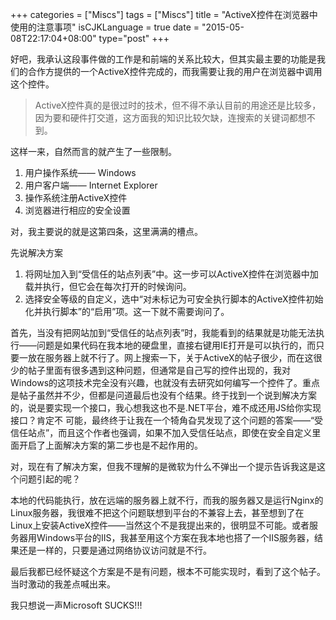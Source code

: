 +++
categories = ["Miscs"]
tags = ["Miscs"]
title  = "ActiveX控件在浏览器中使用的注意事项"
isCJKLanguage = true
date = "2015-05-08T22:17:04+08:00"
type="post"
+++

好吧，我承认这段事件做的工作是和前端的关系比较大，但其实最主要的功能是我们的合作方提供的一个ActiveX控件完成的，而我需要让我的用户在浏览器中调用这个控件。

> ActiveX控件真的是很过时的技术，但不得不承认目前的用途还是比较多，因为要和硬件打交道，这方面我的知识比较欠缺，连搜索的关键词都想不到。

这样一来，自然而言的就产生了一些限制。

1. 用户操作系统—— Windows
2. 用户客户端—— Internet Explorer
3. 操作系统注册ActiveX控件
4. 浏览器进行相应的安全设置

对，我主要说的就是这第四条，这里满满的槽点。

先说解决方案
1. 将网址加入到“受信任的站点列表”中。这一步可以ActiveX控件在浏览器中加载并执行，但它会在每次打开的时候询问。
2. 选择安全等级的自定义，选中“对未标记为可安全执行脚本的ActiveX控件初始化并执行脚本”的“启用”项。这一下就不需要询问了。


首先，当没有把网站加到“受信任的站点列表”时，我能看到的结果就是功能无法执行——问题是如果代码在我本地的硬盘里，直接右键用IE打开是可以执行的，而只要一放在服务器上就不行了。网上搜索一下，关于ActiveX的帖子很少，而在这很少的帖子里面有很多遇到这种问题，但通常是自己写的控件出现的，我对Windows的这项技术完全没有兴趣，也就没有去研究如何编写一个控件了。重点是帖子虽然并不少，但都是问道最后也没有个结果。终于找到一个说到解决方案的，说是要实现一个接口，我心想我这也不是.NET平台，难不成还用JS给你实现接口？肯定不
可能，最终终于让我在一个犄角旮旯发现了这个问题的答案——“受信任站点”，而且这个作者也强调，如果不加入受信任站点，即使在安全自定义里面开启了上面解决方案的第二步也是不起作用的。

对，现在有了解决方案，但我不理解的是微软为什么不弹出一个提示告诉我这是这个问题引起的呢？

本地的代码能执行，放在远端的服务器上就不行，而我的服务器又是运行Nginx的Linux服务器，我很难不把这个问题联想到平台的不兼容上去，甚至想到了在Linux上安装ActiveX控件——当然这个不是我提出来的，很明显不可能。或者服务器用Windows平台的IIS，我甚至用这个方案在我本地也搭了一个IIS服务器，结果还是一样的，只要是通过网络协议访问就是不行。

最后我都已经怀疑这个方案是不是有问题，根本不可能实现时，看到了这个帖子。当时激动的我差点喊出来。

我只想说一声Microsoft SUCKS!!!
